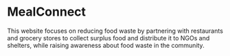 # MealConnect
This website focuses on reducing food waste by partnering with restaurants and grocery stores to collect surplus food and distribute it to NGOs and shelters, while raising awareness about food waste in the community.
